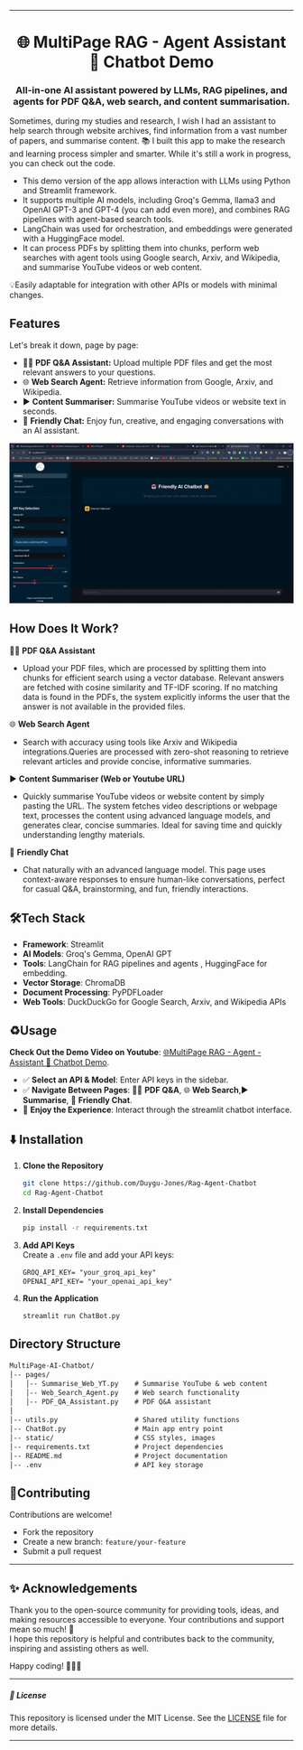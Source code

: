 
---

<h1 align="center">
🌐 MultiPage RAG - Agent Assistant <br> 🤖 Chatbot Demo
</h1>

<h3 align="center">
All-in-one AI assistant powered by LLMs, RAG pipelines, and agents for PDF Q&A, web search, and content summarisation.
</h3>

Sometimes, during my studies and research, I wish I had an assistant to help search through website archives, find information from a vast number of papers, and summarise content. 📚 I built this app to make the research and learning process simpler and smarter. While it's still a work in progress, you can check out the code.

- This demo version of the app allows interaction with LLMs using Python and Streamlit framework.  
- It supports multiple AI models, including Groq's Gemma, llama3 and OpenAI GPT-3 and GPT-4 (you can add even more), and combines RAG pipelines with agent-based search tools.  
- LangChain was used for orchestration, and embeddings were generated with a HuggingFace model. 
- It can process PDFs by splitting them into chunks, perform web searches with agent tools using Google search, Arxiv, and Wikipedia, and summarise YouTube videos or web content.  

💡Easily adaptable for integration with other APIs or models with minimal changes.


## **Features**

Let's break it down, page by page:
- 🧑‍🏫 **PDF Q&A Assistant:** Upload multiple PDF files and get the most relevant answers to your questions.
- 🌐 **Web Search Agent:** Retrieve information from Google, Arxiv, and Wikipedia.
- ▶️ **Content Summariser:** Summarise YouTube videos or website text in seconds.
- 💬 **Friendly Chat:**  Enjoy fun, creative, and engaging conversations with an AI assistant. 


<p align="center">
  <img src="https://github.com/Duygu-Jones/Rag-Agent-Chatbot/blob/main/static/multipage-chatbot.gif">
</p>

## **How Does It Work?**

🧑‍🏫 **PDF Q&A Assistant**
- Upload your PDF files, which are processed by splitting them into chunks for efficient search using a vector database. Relevant answers are fetched with cosine similarity and TF-IDF scoring. If no matching data is found in the PDFs, the system explicitly informs the user that the answer is not available in the provided files.

🌐 **Web Search Agent**
- Search with accuracy using tools like Arxiv and Wikipedia integrations.Queries are processed with zero-shot reasoning to retrieve relevant articles and provide concise, informative summaries.

▶️ **Content Summariser (Web or Youtube URL)**
- Quickly summarise YouTube videos or website content by simply pasting the URL. The system fetches video descriptions or webpage text, processes the content using advanced language models, and generates clear, concise summaries. Ideal for saving time and quickly understanding lengthy materials.

💬 **Friendly Chat**
- Chat naturally with an advanced language model. This page uses context-aware responses to ensure human-like conversations, perfect for casual Q&A, brainstorming, and fun, friendly interactions.


## 🛠️**Tech Stack**

- **Framework**: Streamlit  
- **AI Models**: Groq's Gemma, OpenAI GPT  
- **Tools**: LangChain for RAG pipelines and agents , HuggingFace for embedding. 
- **Vector Storage**: ChromaDB  
- **Document Processing**: PyPDFLoader  
- **Web Tools**: DuckDuckGo for Google Search, Arxiv, and Wikipedia APIs


## ♻️**Usage**

**Check Out the Demo Video on Youtube**: [🌐MultiPage RAG - Agent - Assistant 🤖 Chatbot Demo](https://www.youtube.com/watch?v=umJJhAhOcNU). 

- ✅ **Select an API & Model**: Enter API keys in the sidebar.  
- ✅ **Navigate Between Pages**: 🧑‍🏫 **PDF Q&A**, 🌐 **Web Search**,▶️ **Summarise**, 💬 **Friendly Chat**.
- 💫 **Enjoy the Experience**: Interact through the streamlit chatbot interface.  


## ⬇️ **Installation**

1. **Clone the Repository**  
   ```bash
   git clone https://github.com/Duygu-Jones/Rag-Agent-Chatbot
   cd Rag-Agent-Chatbot
   ```

2. **Install Dependencies**  
   ```bash
   pip install -r requirements.txt
   ```

3. **Add API Keys**  
   Create a `.env` file and add your API keys:  
   ```plaintext
   GROQ_API_KEY= "your_groq_api_key"
   OPENAI_API_KEY= "your_openai_api_key"
   ```

4. **Run the Application**  
   ```bash
   streamlit run ChatBot.py
   ```


## **Directory Structure**

```plaintext
MultiPage-AI-Chatbot/
│-- pages/
│   │-- Summarise_Web_YT.py    # Summarise YouTube & web content
│   │-- Web_Search_Agent.py    # Web search functionality
│   │-- PDF_QA_Assistant.py    # PDF Q&A assistant
│
│-- utils.py                   # Shared utility functions
│-- ChatBot.py                 # Main app entry point
│-- static/                    # CSS styles, images
│-- requirements.txt           # Project dependencies
│-- README.md                  # Project documentation
│-- .env                       # API key storage
```


## 🤝**Contributing**

Contributions are welcome!  
- Fork the repository  
- Create a new branch: `feature/your-feature`  
- Submit a pull request


---



## ✨ Acknowledgements

Thank you to the open-source community for providing tools, ideas, and making resources accessible to everyone. Your contributions and support mean so much! 🙏<br>
I hope this repository is helpful and contributes back to the community, inspiring and assisting others as well.

Happy coding! 👩‍💻✨

---

##### 📜 License

This repository is licensed under the MIT License. See the [LICENSE](LICENSE) file for more details.

---
